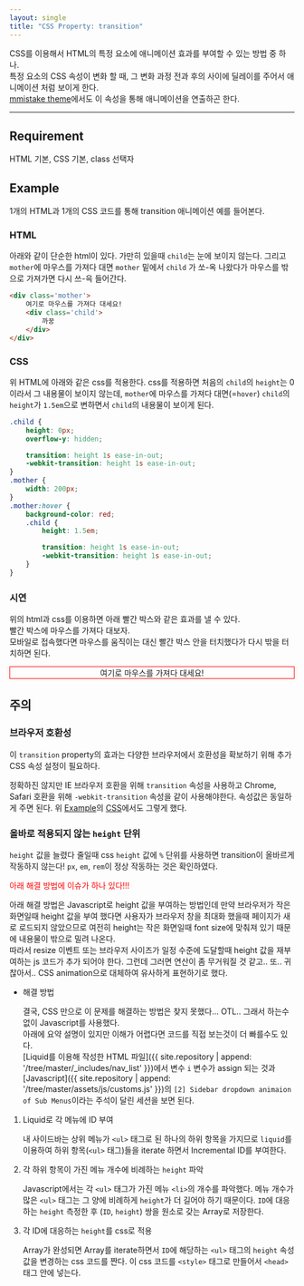 ```yaml
---
layout: single
title: "CSS Property: transition"
---
```

CSS를 이용해서 HTML의 특정 요소에 애니메이션 효과를 부여할 수 있는 방법 중 하나.<br/>
특정 요소의 CSS 속성이 변화 할 때, 그 변화 과정 전과 후의 사이에 딜레이를 주어서 애니메이션 처럼 보이게 한다.<br/>
[mmistake theme](https://github.com/mmistakes/minimal-mistakes)에서도 이 속성을 통해 애니메이션을 연출하곤 한다.

---

## Requirement

HTML 기본, CSS 기본, class 선택자

## Example

1개의 HTML과 1개의 CSS 코드를 통해 transition 애니메이션 예를 들어본다.

### HTML

아래와 같이 단순한 html이 있다. 가만히 있을때 `child`는 눈에 보이지 않는다. 그리고 `mother`에 마우스를 가져다 대면 `mother` 밑에서 `child` 가 쏘-옥 나왔다가 마우스를 밖으로 가져가면 다시 쓰-윽 들어간다.

```html
<div class='mother'>
    여기로 마우스를 가져다 대세요!
    <div class='child'>
        까꿍
    </div>
</div>
```

### CSS

위 HTML에 아래와 같은 css를 적용한다. css를 적용하면 처음의 `child`의 `height`는 0이라서 그 내용물이 보이지 않는데, `mother`에 마우스를 가져다 대면(=`hover`) `child`의 `height`가 `1.5em`으로 변하면서 `child`의 내용물이 보이게 된다.

```css
.child {
    height: 0px;
    overflow-y: hidden;

    transition: height 1s ease-in-out;
    -webkit-transition: height 1s ease-in-out;
}
.mother {
    width: 200px;
}
.mother:hover {
    background-color: red;
    .child {
        height: 1.5em;

        transition: height 1s ease-in-out;
        -webkit-transition: height 1s ease-in-out;
    }
}
```

### 시연

위의 html과 css를 이용하면 아래 빨간 박스와 같은 효과를 낼 수 있다.<br/>빨간 박스에 마우스를 가져다 대보자.<br/>모바일로 접속했다면 마우스를 움직이는 대신 빨간 박스 안을 터치했다가 다시 밖을 터치하면 된다.

<html>
    <head>
        <style>
            .mother { text-align: center; }
            .child {
                height: 0px;
                overflow-y: hidden;
                transition: height 0.5s ease-in-out;
                -webkit-transition: height 0.5s ease-in-out;
            }
            .mother:hover .child {
                height: 1.5em;
                transition: height 0.5s ease-in-out;
                -webkit-transition: height 0.5s ease-in-out;
            }
        </style>
    </head>
    <body>
        <div style='border: 1px solid red;'>
        <div class='mother'>여기로 마우스를 가져다 대세요!
            <div class='child'>까꿍</div>
        </div>
        </div>
    </body>
</html>

## 주의

### 브라우저 호환성

이 `transition` property의 효과는 다양한 브라우저에서 호환성을 확보하기 위해 추가 CSS 속성 설정이 필요하다.

정확하진 않지만 IE 브라우저 호환을 위해 `transition` 속성을 사용하고 Chrome, Safari 호환을 위해 `-webkit-transition` 속성을 같이 사용해야한다. 속성값은 동일하게 주면 된다. 위 [Example](#example)의 [CSS](#css)에서도 그렇게 했다.

### 올바로 적용되지 않는 `height` 단위

`height` 값을 늘렸다 줄일때 css `height` 값에 `%` 단위를 사용하면 transition이 올바르게 작동하지 않는다! `px`, `em`, `rem`이 정상 작동하는 것은 확인하였다.

<span style="color: red;">아래 해결 방법에 이슈가 하나 있다!!!</span>

아래 해결 방법은 Javascript로 height 값을 부여하는 방법인데 만약 브라우저가 작은 화면일때 height 값을 부여 했다면
사용자가 브라우저 창을 최대화 했을때 페이지가 새로 로드되지 않았으므로 여전히 height는 작은 화면일때 font size에 맞춰져 있기 때문에 내용물이 밖으로 밀려 나온다.<br/>
따라서 resize 이벤트 또는 브라우저 사이즈가 일정 수준에 도달할때 height 값을 재부여하는 js 코드가 추가 되어야 한다.
그런데 그러면 연산이 좀 무거워질 것 같고.. 또.. 귀찮아서.. CSS animation으로 대체하여 유사하게 표현하기로 했다.

* 해결 방법

    결국, CSS 만으로 이 문제를 해결하는 방법은 찾지 못했다... OTL.. 그래서 하는수 없이 Javascript를 사용했다.<br/>
    아래에 요약 설명이 있지만 이해가 어렵다면 코드를 직접 보는것이 더 빠를수도 있다.<br/>
    [Liquid를 이용해 작성한 HTML 파일]({{ site.repository | append: '/tree/master/_includes/nav_list' }})에서 변수 `i` 변수가 assign 되는 것과 [Javascript]({{ site.repository | append: '/tree/master/assets/js/customs.js' }})의 `[2] Sidebar dropdown animaion of Sub Menus`이라는 주석이 달린 세션을 보면 된다.

1. Liquid로 각 메뉴에 ID 부여

    내 사이드바는 상위 메뉴가 `<ul>` 태그로 된 하나의 하위 항목을 가지므로 `liquid`를 이용하여 하위 항목(`<ul>` 태그)들을 iterate 하면서 Incremental ID를 부여한다.

2. 각 하위 항목이 가진 메뉴 개수에 비례하는 `height` 파악

    Javascript에서는 각 `<ul>` 태그가 가진 메뉴 `<li>`의 개수를 파악했다. 메뉴 개수가 많은 `<ul>` 태그는 그 양에 비례하게 `height`가 더 길어야 하기 때문이다.
    `ID`에 대응하는 `height` 측정한 후 (`ID`, `height`) 쌍을 원소로 갖는 Array로 저장한다.

3. 각 ID에 대응하는 `height`를 css로 적용

    Array가 완성되면 Array를 iterate하면서 `ID`에 해당하는 `<ul>` 태그의 `height` 속성값을 변경하는 css 코드를 짠다. 이 css 코드를 `<style>` 태그로 만들어서 `<head>` 태그 안에 넣는다.
